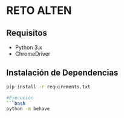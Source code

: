 # RETO ALTEN

## Requisitos
- Python 3.x
- ChromeDriver

## Instalación de Dependencias
```bash
pip install -r requirements.txt

#Ejecución
```bash
python -m behave